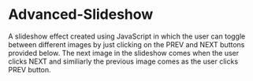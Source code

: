 # Advanced-Slideshow
A slideshow effect created using JavaScript in which the user can toggle between different images by just clicking on the PREV and NEXT buttons provided below. The next image in the slideshow comes when the user clicks NEXT and similiarly the previous image comes as the user clicks PREV button.
